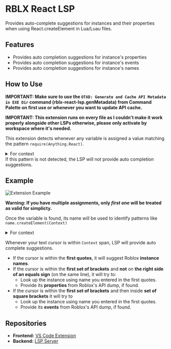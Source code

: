 # RBLX React LSP

Provides auto-complete suggestions for instances and their properties when using React.createElement in Lua/Luau files.

## Features

- Provides auto completion suggestions for instance's properties
- Provides auto completion suggestions for instance's events
- Provides auto completion suggestions for instance's names

## How to Use

**IMPORTANT: Make sure to use the `OTAD: Generate and Cache API Metadata in EXE Dir` command (rblx-react-lsp.genMetadata) from Command Palette on first use or whenever you want to update API cache.**

**IMPORTANT: This extension runs on every file as I couldn't make it work properly alongside other LSPs otherwise, please only activate by workspace where it's needed.**

This extension detects whenever any variable is assigned a value matching the pattern `require(Anything.React)`.
<details>
  <summary>For context</summary>
  `Anything` here could be any string, but must be at least one character.
</details>
If this pattern is not detected, the LSP will not provide auto completion suggestions.

## Example

![Extension Example](https://i.imgur.com/hd4ObAg.gif)

**Warning: If you have multiple assignments, only _first one_ will be treated as valid for simplicty.** 

Once the variable is found, its name will be used to identify patterns like `name.createElement(Context)`
<details>
  <summary>For context</summary>
  `name` here must be equal to variable name.
</details>

Whenever your text cursor is within `Context` span, LSP will provide auto complete suggestions.
* If the cursor is within the **first quotes**, it will suggest Roblox **instance names**.
* If the cursor is within the **first set of brackets** and **not** on **the right side of an equals sign** (on the same line), it will try to:
    * Look up the instance using name you entered in the first quotes.
    * Provide its **properties** from Roblox's API dump, if found.
* If the cursor is within the **first set of brackets** and then inside **set of square brackets** it will try to
    * Look up the instance using name you entered in the first quotes.
    * Provide its **events** from Roblox's API dump, if found.

## Repositories

- **Frontend:** [VS Code Extension](https://github.com/OtadTOAD/RBLX_React_LSP_Extension.git)
- **Backend:** [LSP Server](https://github.com/OtadTOAD/RBLX_React_LSP_Backend.git)
